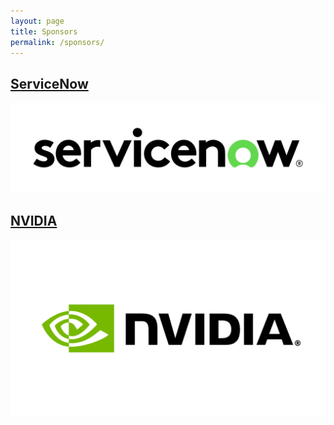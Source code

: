```yaml
---
layout: page
title: Sponsors
permalink: /sponsors/
---
```


## [ServiceNow](https://www.servicenow.com/)

![ServiceNow logo](/assets/img/sponsors/servicenow.png)

## [NVIDIA](https://www.nvidia.com/)

![NVIDIA logo](/assets/img/sponsors/nvidia.png)

